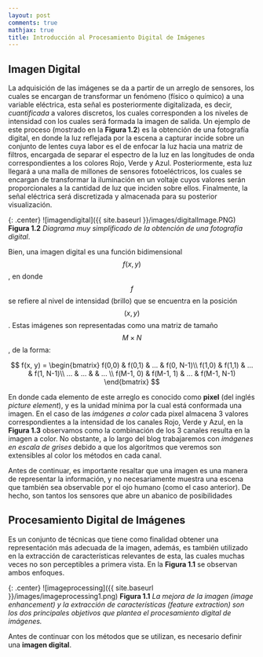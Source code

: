 ```yaml
---
layout: post
comments: true
mathjax: true
title: Introducción al Procesamiento Digital de Imágenes
---
```


## Imagen Digital
La adquisición de las imágenes se da a partir de un arreglo de sensores, los cuales se encargan de transformar un fenómeno (físico o químico) a una variable eléctrica, esta señal es posteriormente digitalizada, es decir, _cuantificada_ a valores discretos, los cuales corresponden a los niveles de intensidad con los cuales será formada la imagen de salida. Un ejemplo de este proceso (mostrado en la __Figura 1.2__) es la obtención de una fotografía digital, en donde la luz reflejada por la escena a capturar incide sobre un conjunto de lentes cuya labor es el de enfocar la luz hacia una matriz de filtros, encargada de separar el espectro de la luz en las longitudes de onda correspondientes a los colores Rojo, Verde y Azul. Posteriormente, esta luz llegará a una malla de millones de sensores fotoeléctricos, los cuales se encargan de transformar la iluminación en un voltaje cuyos valores serán proporcionales a la cantidad de luz que inciden sobre ellos. Finalmente, la señal eléctrica será discretizada y almacenada para su posterior visualización.

{: .center}
![imagendigital]({{ site.baseurl }}/images/digitalImage.PNG)
 __Figura 1.2__ _Diagrama muy simplificado de la obtención de una fotografía digital_.

Bien, una imagen digital es una función bidimensional $$f(x, y)$$, en donde $$f$$ se refiere al nivel de intensidad (brillo) que se encuentra en la posición $$(x, y)$$. Estas imágenes son representadas como una matriz de tamaño $$M \times N$$, de la forma:

$$
f(x, y) = \begin{bmatrix}
f(0,0) & f(0,1) & ... & f(0, N-1)\\ 
f(1,0) & f(1,1) & ... & f(1, N-1)\\ 
... & ... &  & ... \\ 
f(M-1, 0) & f(M-1, 1) & ... & f(M-1, N-1)
\end{bmatrix}
$$

En donde cada elemento de este arreglo es conocido como __pixel__ (del inglés _picture element_), y es la unidad mínima
por la cual está conformada una imagen. En el caso de las _imágenes a color_ cada pixel almacena 3 valores correspondientes a la intensidad de los canales Rojo, Verde y Azul, en la __Figura 1.3__ observamos como la combinación de los 3 canales resulta en la imagen a color. No obstante, a lo largo del blog trabajaremos con _imágenes en escala de grises_ debido a que los algoritmos que veremos son extensibles al color los métodos en cada canal.





Antes de continuar, es importante resaltar que una imagen es una manera de representar la información, y no necesariamente muestra una escena que también sea observable por el ojo humano (como el caso anterior). De hecho, son tantos los sensores que abre un abanico de posibilidades





## Procesamiento Digital de Imágenes
Es un conjunto de técnicas que tiene como finalidad obtener una representación más adecuada de la imagen, además, es también utilizado en la extracción de características relevantes de esta, las cuales muchas veces no son perceptibles a primera vista. En la __Figura 1.1__ se observan ambos enfoques.

{: .center}
![imageprocessing]({{ site.baseurl }}/images/imageprocessing1.png)
 __Figura 1.1__ _La mejora de la imagen (image enhancement) y la extracción de características (feature extraction) son los dos principales objetivos que plantea el procesamiento digital de imágenes._

Antes de continuar con los métodos que se utilizan, es necesario definir una __imagen digital__.

